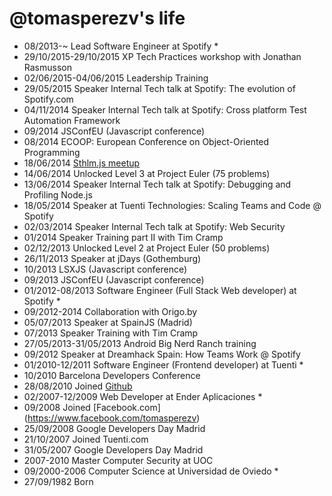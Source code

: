 @tomasperezv's life
===================

- 08/2013-~ Lead Software Engineer at Spotify *
- 29/10/2015-29/10/2015 XP Tech Practices workshop with Jonathan Rasmusson
- 02/06/2015-04/06/2015 Leadership Training
- 29/05/2015 Speaker Internal Tech talk at Spotify: The evolution of Spotify.com
- 04/11/2014 Speaker Internal Tech talk at Spotify: Cross platform Test Automation Framework
- 09/2014 JSConfEU (Javascript conference)
- 08/2014 ECOOP: European Conference on Object-Oriented Programming
- 18/06/2014 [Sthlm.js meetup](http://www.meetup.com/sthlm-js/events/188214822/)
- 14/06/2014 Unlocked Level 3 at Project Euler (75 problems)
- 13/06/2014 Speaker Internal Tech talk at Spotify: Debugging and Profiling Node.js
- 18/05/2014 Speaker at Tuenti Technologies: Scaling Teams and Code @ Spotify
- 02/03/2014 Speaker Internal Tech talk at Spotify: Web Security
- 01/2014 Speaker Training part II with Tim Cramp
- 02/12/2013 Unlocked Level 2 at Project Euler (50 problems)
- 26/11/2013 Speaker at jDays (Gothemburg)
- 10/2013 LSXJS (Javascript conference)
- 09/2013 JSConfEU (Javascript conference)
- 01/2012-08/2013 Software Engineer (Full Stack Web developer) at Spotify *
- 09/2012-2014 Collaboration with Origo.by
- 05/07/2013 Speaker at SpainJS (Madrid)
- 07/2013 Speaker Training with Tim Cramp
- 27/05/2013-31/05/2013 Android Big Nerd Ranch training
- 09/2012 Speaker at Dreamhack Spain: How Teams Work @ Spotify
- 01/2010-12/2011 Software Engineer (Frontend developer) at Tuenti *
- 10/2010 Barcelona Developers Conference
- 28/08/2010 Joined [Github](https://github.com/tomasperezv)
- 02/2007-12/2009 Web Developer at Ender Aplicaciones *
- 09/2008 Joined [Facebook.com] (https://www.facebook.com/tomasperezv)
- 25/09/2008 Google Developers Day Madrid
- 21/10/2007 Joined Tuenti.com
- 31/05/2007 Google Developers Day Madrid
- 2007-2010 Master Computer Security at UOC
- 09/2000-2006 Computer Science at Universidad de Oviedo *
- 27/09/1982 Born
